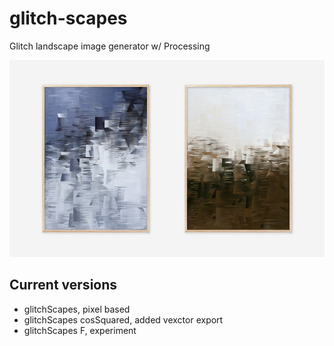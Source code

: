 # glitch-scapes
Glitch landscape image generator w/ Processing

![glitchScapes](images/cover.png)

## Current versions
- glitchScapes, pixel based
- glitchScapes cosSquared,  added vexctor export
- glitchScapes F, experiment
